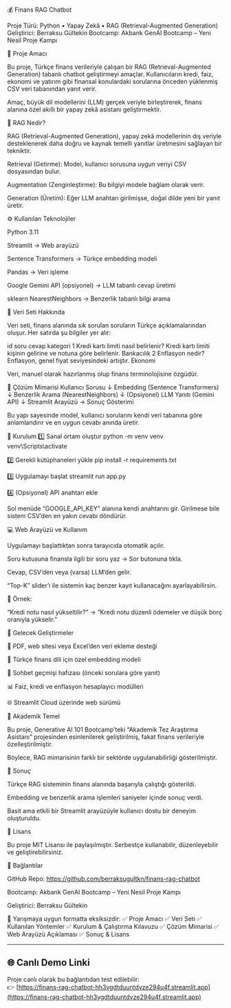 💰 Finans RAG Chatbot

Proje Türü: Python • Yapay Zekâ • RAG (Retrieval-Augmented Generation)
Geliştirici: Berraksu Gültekin
Bootcamp: Akbank GenAI Bootcamp – Yeni Nesil Proje Kampı

🎯 Proje Amacı

Bu proje, Türkçe finans verileriyle çalışan bir RAG (Retrieval-Augmented Generation) tabanlı chatbot geliştirmeyi amaçlar.
Kullanıcıların kredi, faiz, ekonomi ve yatırım gibi finansal konulardaki sorularına
önceden yüklenmiş CSV veri tabanından yanıt verir.

Amaç, büyük dil modellerini (LLM) gerçek veriyle birleştirerek,
finans alanına özel akıllı bir yapay zekâ asistanı geliştirmektir.

🧠 RAG Nedir?

RAG (Retrieval-Augmented Generation), yapay zekâ modellerinin dış veriyle desteklenerek
daha doğru ve kaynak temelli yanıtlar üretmesini sağlayan bir tekniktir.

Retrieval (Getirme): Model, kullanıcı sorusuna uygun veriyi CSV dosyasından bulur.

Augmentation (Zenginleştirme): Bu bilgiyi modele bağlam olarak verir.

Generation (Üretim): Eğer LLM anahtarı girilmişse, doğal dilde yeni bir yanıt üretir.

⚙️ Kullanılan Teknolojiler

Python 3.11

Streamlit → Web arayüzü

Sentence Transformers → Türkçe embedding modeli

Pandas → Veri işleme

Google Gemini API (opsiyonel) → LLM tabanlı cevap üretimi

sklearn NearestNeighbors → Benzerlik tabanlı bilgi arama

🧾 Veri Seti Hakkında

Veri seti, finans alanında sık sorulan soruların Türkçe açıklamalarından oluşur.
Her satırda şu bilgiler yer alır:

id	soru	cevap	kategori
1	Kredi kartı limiti nasıl belirlenir?	Kredi kartı limiti kişinin gelirine ve notuna göre belirlenir.	Bankacılık
2	Enflasyon nedir?	Enflasyon, genel fiyat seviyesindeki artıştır.	Ekonomi

Veri, manuel olarak hazırlanmış olup finans terminolojisine özgüdür.

🧩 Çözüm Mimarisi
Kullanıcı Sorusu
       ↓
Embedding (Sentence Transformers)
       ↓
Benzerlik Arama (NearestNeighbors)
       ↓
(Opsiyonel) LLM Yanıtı (Gemini API)
       ↓
Streamlit Arayüzü → Sonuç Gösterimi


Bu yapı sayesinde model, kullanıcı sorularını kendi veri tabanına göre anlamlandırır
ve en uygun cevabı anında üretir.

🧰 Kurulum
1️⃣ Sanal ortam oluştur
python -m venv venv
venv\Scripts\activate

2️⃣ Gerekli kütüphaneleri yükle
pip install -r requirements.txt

3️⃣ Uygulamayı başlat
streamlit run app.py

4️⃣ (Opsiyonel) API anahtarı ekle

Sol menüde “GOOGLE_API_KEY” alanına kendi anahtarını gir.
Girilmese bile sistem CSV’den en yakın cevabı döndürür.

💻 Web Arayüzü ve Kullanım

Uygulamayı başlattıktan sonra tarayıcıda otomatik açılır.

Soru kutusuna finansla ilgili bir soru yaz → Sor butonuna tıkla.

Cevap, CSV’den veya (varsa) LLM’den gelir.

“Top-K” slider’ı ile sistemin kaç benzer kayıt kullanacağını ayarlayabilirsin.

📸 Örnek:

“Kredi notu nasıl yükseltilir?” → “Kredi notu düzenli ödemeler ve düşük borç oranıyla yükselir.”

🚀 Gelecek Geliştirmeler

📂 PDF, web sitesi veya Excel’den veri ekleme desteği

🧠 Türkçe finans dili için özel embedding modeli

💬 Sohbet geçmişi hafızası (önceki sorulara göre yanıt)

📊 Faiz, kredi ve enflasyon hesaplayıcı modülleri

🌐 Streamlit Cloud üzerinde web sürümü

🧩 Akademik Temel

Bu proje, Generative AI 101 Bootcamp’teki “Akademik Tez Araştırma Asistanı” projesinden
esinlenilerek geliştirilmiş, fakat finans verileriyle özelleştirilmiştir.

Böylece, RAG mimarisinin farklı bir sektörde uygulanabilirliği gösterilmiştir.

🏁 Sonuç

Türkçe RAG sisteminin finans alanında başarıyla çalıştığı gösterildi.

Embedding ve benzerlik arama işlemleri saniyeler içinde sonuç verdi.

Basit ama etkili bir Streamlit arayüzüyle kullanıcı dostu bir deneyim oluşturuldu.

📜 Lisans

Bu proje MIT Lisansı ile paylaşılmıştır.
Serbestçe kullanabilir, düzenleyebilir ve geliştirebilirsiniz.

📎 Bağlantılar

GitHub Repo: https://github.com/berraksugultkn/finans-rag-chatbot

Bootcamp: Akbank GenAI Bootcamp – Yeni Nesil Proje Kampı

Geliştirici: Berraksu Gültekin

📌 Yarışmaya uygun formatta eksiksizdir:
✅ Proje Amacı
✅ Veri Seti
✅ Kullanılan Yöntemler
✅ Kurulum & Çalıştırma Kılavuzu
✅ Çözüm Mimarisi
✅ Web Arayüzü Açıklaması
✅ Sonuç & Lisans

---

## 🌐 Canlı Demo Linki
Proje canlı olarak bu bağlantıdan test edilebilir:  
👉 [https://finans-rag-chatbot-hh3vgdtduuntdvze294u4f.streamlit.app](https://finans-rag-chatbot-hh3vgdtduuntdvze294u4f.streamlit.app)

